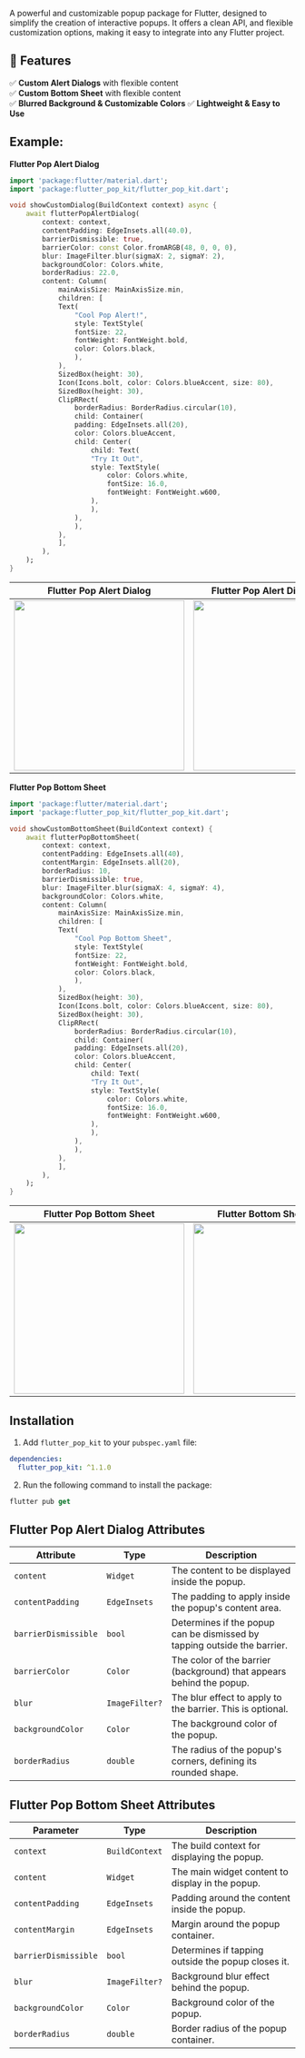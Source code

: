 A powerful and customizable popup package for Flutter, designed to simplify the creation of interactive popups. It offers a clean API, and flexible customization options, making it easy to integrate into any Flutter project.

## 📌 Features

✅ **Custom Alert Dialogs** with flexible content  
✅ **Custom Bottom Sheet** with flexible content  
✅ **Blurred Background & Customizable Colors**
✅ **Lightweight & Easy to Use**

## Example:

**Flutter Pop Alert Dialog**

```dart
import 'package:flutter/material.dart';
import 'package:flutter_pop_kit/flutter_pop_kit.dart';

void showCustomDialog(BuildContext context) async {
    await flutterPopAlertDialog(
        context: context,
        contentPadding: EdgeInsets.all(40.0),
        barrierDismissible: true,
        barrierColor: const Color.fromARGB(48, 0, 0, 0),
        blur: ImageFilter.blur(sigmaX: 2, sigmaY: 2),
        backgroundColor: Colors.white,
        borderRadius: 22.0,
        content: Column(
            mainAxisSize: MainAxisSize.min,
            children: [
            Text(
                "Cool Pop Alert!",
                style: TextStyle(
                fontSize: 22,
                fontWeight: FontWeight.bold,
                color: Colors.black,
                ),
            ),
            SizedBox(height: 30),
            Icon(Icons.bolt, color: Colors.blueAccent, size: 80),
            SizedBox(height: 30),
            ClipRRect(
                borderRadius: BorderRadius.circular(10),
                child: Container(
                padding: EdgeInsets.all(20),
                color: Colors.blueAccent,
                child: Center(
                    child: Text(
                    "Try It Out",
                    style: TextStyle(
                        color: Colors.white,
                        fontSize: 16.0,
                        fontWeight: FontWeight.w600,
                    ),
                    ),
                ),
                ),
            ),
            ],
        ),
    );
}
```

| Flutter Pop Alert Dialog                                                                                                             | Flutter Pop Alert Dialog Active                                                                                                      |
| ------------------------------------------------------------------------------------------------------------------------------------ | ------------------------------------------------------------------------------------------------------------------------------------ |
| <img width="300" src="https://github.com/preciousMzembe/flutter_pop_kit/blob/main/example/flutter_pop_alert_dialog_1.png?raw=true"/> | <img width="300" src="https://github.com/preciousMzembe/flutter_pop_kit/blob/main/example/flutter_pop_alert_dialog_2.png?raw=true"/> |

**Flutter Pop Bottom Sheet**

```dart
import 'package:flutter/material.dart';
import 'package:flutter_pop_kit/flutter_pop_kit.dart';

void showCustomBottomSheet(BuildContext context) {
    await flutterPopBottomSheet(
        context: context,
        contentPadding: EdgeInsets.all(40),
        contentMargin: EdgeInsets.all(20),
        borderRadius: 10,
        barrierDismissible: true,
        blur: ImageFilter.blur(sigmaX: 4, sigmaY: 4),
        backgroundColor: Colors.white,
        content: Column(
            mainAxisSize: MainAxisSize.min,
            children: [
            Text(
                "Cool Pop Bottom Sheet",
                style: TextStyle(
                fontSize: 22,
                fontWeight: FontWeight.bold,
                color: Colors.black,
                ),
            ),
            SizedBox(height: 30),
            Icon(Icons.bolt, color: Colors.blueAccent, size: 80),
            SizedBox(height: 30),
            ClipRRect(
                borderRadius: BorderRadius.circular(10),
                child: Container(
                padding: EdgeInsets.all(20),
                color: Colors.blueAccent,
                child: Center(
                    child: Text(
                    "Try It Out",
                    style: TextStyle(
                        color: Colors.white,
                        fontSize: 16.0,
                        fontWeight: FontWeight.w600,
                    ),
                    ),
                ),
                ),
            ),
            ],
        ),
    );
}
```

| Flutter Pop Bottom Sheet                                                                                                             | Flutter Bottom Sheet Active                                                                                                      |
| ------------------------------------------------------------------------------------------------------------------------------------ | ------------------------------------------------------------------------------------------------------------------------------------ |
| <img width="300" src="https://github.com/preciousMzembe/flutter_pop_kit/blob/main/example/flutter_pop_bottom_sheet_1.png?raw=true"/> | <img width="300" src="https://github.com/preciousMzembe/flutter_pop_kit/blob/main/example/flutter_pop_bottom_sheet_2.png?raw=true"/> |

## Installation

1. Add `flutter_pop_kit` to your `pubspec.yaml` file:

```yaml
dependencies:
  flutter_pop_kit: ^1.1.0
```

2. Run the following command to install the package:

```dart
flutter pub get
```

## Flutter Pop Alert Dialog Attributes

| Attribute            | Type           | Description                                                              |
| -------------------- | -------------- | ------------------------------------------------------------------------ |
| `content`            | `Widget`       | The content to be displayed inside the popup.                            |
| `contentPadding`     | `EdgeInsets`   | The padding to apply inside the popup's content area.                    |
| `barrierDismissible` | `bool`         | Determines if the popup can be dismissed by tapping outside the barrier. |
| `barrierColor`       | `Color`        | The color of the barrier (background) that appears behind the popup.     |
| `blur`               | `ImageFilter?` | The blur effect to apply to the barrier. This is optional.               |
| `backgroundColor`    | `Color`        | The background color of the popup.                                       |
| `borderRadius`       | `double`       | The radius of the popup's corners, defining its rounded shape.           |


## Flutter Pop Bottom Sheet Attributes

| Parameter            | Type            | Description |
|----------------------|----------------|-------------|
| `context`           | `BuildContext`  | The build context for displaying the popup. |
| `content`           | `Widget`        | The main widget content to display in the popup. |
| `contentPadding`    | `EdgeInsets`    | Padding around the content inside the popup. |
| `contentMargin`     | `EdgeInsets`    | Margin around the popup container. |
| `barrierDismissible`| `bool`          | Determines if tapping outside the popup closes it. |
| `blur`             | `ImageFilter?`   | Background blur effect behind the popup. |
| `backgroundColor`   | `Color`         | Background color of the popup. |
| `borderRadius`      | `double`        | Border radius of the popup container. |
